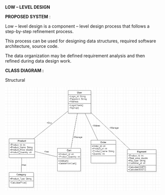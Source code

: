 ﻿**LOW – LEVEL DESIGN**

**PROPOSED SYSTEM** :

Low – level design is a component – level design process that follows a step-by-step refinement process. 

This process can be used for designing data structures, required software architecture, source code.

The data organization may be defined requirement analysis and then refined during data design work.

**CLASS DIAGRAM :**

Structural

![](Aspose.Words.d865e732-ebe9-4226-9c3f-210a3cc662d1.001.png)
